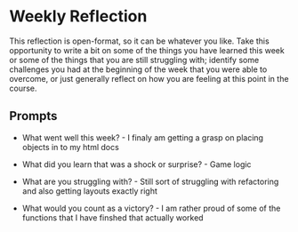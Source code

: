 # Weekly Reflection
This reflection is open-format, so it can be whatever you like. Take this opportunity to write a bit on some of the things you have learned this week or some of the things that you are still struggling with; identify some challenges you had at the beginning of the week that you were able to overcome, or just generally reflect on how you are feeling at this point in the course.

## Prompts
- What went well this week? -
I finaly am getting a grasp on placing objects in to my html docs

- What did you learn that was a shock or surprise? - 
Game logic

- What are you struggling with? - 
Still sort of struggling with refactoring and also getting layouts exactly right

- What would you count as a victory? - 
I am rather proud of some of the functions that I have finshed that actually worked


